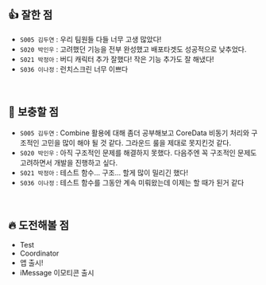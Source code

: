 ## 👍 잘한 점

- ```S005 김두연``` : 우리 팀원들 다들 너무 고생 많았다!
- ```S020 박인우``` : 고려했던 기능을 전부 완성했고 배포타겟도 성공적으로 낮추었다.
- ```S021 박정아``` : 버디 캐릭터 추가 잘했다! 작은 기능 추가도 잘 해냈다!
- ```S036 이나정``` : 런치스크린 너무 이쁘다

<br/>

## 🙈 보충할 점

- ```S005 김두연``` : Combine 활용에 대해 좀더 공부해보고 CoreData 비동기 처리와 구조적인 고민을 많이 해야 될 것 같다. 그라운드 룰을 제대로 못지킨것 같다.
- ```S020 박인우``` : 아직 구조적인 문제를 해결하지 못했다. 다음주엔 꼭 구조적인 문제도 고려하면서 개발을 진행하고 싶다.
- ```S021 박정아``` : 테스트 함수... 구조... 할게 많이 밀리긴 했다!
- ```S036 이나정``` : 테스트 함수를 그동안 계속 미뤄왔는데 이제는 할 때가 된거 같다

<br/>

## 🔥 도전해볼 점

- Test
- Coordinator
- 앱 출시!
- iMessage 이모티콘 출시